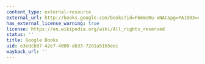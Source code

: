 ```yaml
---
content_type: external-resource
external_url: http://books.google.com/books?id=F6mmsRu-xNAC&pg=PA1803=onepage
has_external_license_warning: true
license: https://en.wikipedia.org/wiki/All_rights_reserved
status: ''
title: Google Books
uid: e3edcb87-42e7-4000-ab33-72d1a5165eec
wayback_url: ''
---
```

